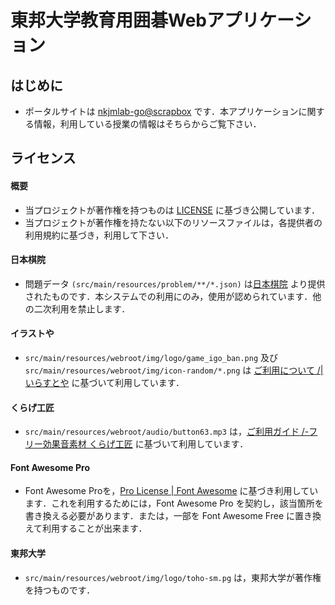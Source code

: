 # 東邦大学教育用囲碁Webアプリケーション

## はじめに
- ポータルサイトは [nkjmlab-go@scrapbox](https://scrapbox.io/toho-go/) です．本アプリケーションに関する情報，利用している授業の情報はそちらからご覧下さい．

## ライセンス
#### 概要
- 当プロジェクトが著作権を持つものは [LICENSE](LICENSE) に基づき公開しています．
- 当プロジェクトが著作権を持たない以下のリソースファイルは，各提供者の利用規約に基づき，利用して下さい．

#### 日本棋院
- 問題データ `(src/main/resources/problem/**/*.json)` は[日本棋院](https://www.nihonkiin.or.jp/) より提供されたものです．本システムでの利用にのみ，使用が認められています．他の二次利用を禁止します．

#### イラストや
- `src/main/resources/webroot/img/logo/game_igo_ban.png` 及び `src/main/resources/webroot/img/icon-random/*.png` は [ご利用について /| いらすとや](https://www.irasutoya.com/p/terms.html) に基づいて利用しています．

#### くらげ工匠
- `src/main/resources/webroot/audio/button63.mp3` は，[ご利用ガイド /-フリー効果音素材 くらげ工匠](http://www.kurage-kosho.info/guide.html) に基づいて利用しています．

#### Font Awesome Pro
- Font Awesome Proを，[Pro License | Font Awesome](https://fontawesome.com/license) に基づき利用しています．これを利用するためには，Font Awesome Pro を契約し，該当箇所を書き換える必要があります．または，一部を Font Awesome Free に置き換えて利用することが出来ます．

#### 東邦大学
- `src/main/resources/webroot/img/logo/toho-sm.pg` は，東邦大学が著作権を持つものです．

